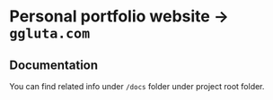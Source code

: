 # Personal portfolio website → `ggluta.com`

## Documentation

You can find related info under `/docs` folder under project root folder.